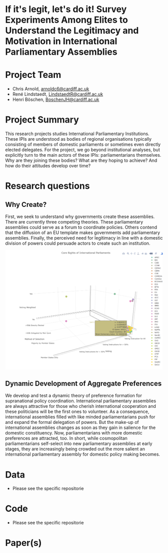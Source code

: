 If it's legit, let's do it! Survey Experiments Among Elites to Understand the Legitimacy and Motivation in International Parliamentary Assemblies
================

# Project Team
* Chris Arnold, arnoldc6@cardiff.ac.uk
* René Lindstaedt, LindstaedtR@cardiff.ac.uk
* Henri Böschen, BoschenJH@cardiff.ac.uk

# Project Summary
This research projects studies International Parliamentary Institutions. These IPIs are understood as bodies of regional organisations typically consisting of members of domestic parliaments or sometimes even directly elected delegates. For the project, we go beyond institutional analyses, but explicitly turn to the main actors of these IPIs: parliamentarians themselves. Why are they joining these bodies? What are they hoping to achieve? And how do their attitudes develop over time?

# Research questions
## Why Create?
First, we seek to understand why governments create these assemblies. There are currently three competing theories. These parliamentary assemblies could serve as a forum to coordinate policies. Others contend that the diffusion of an EU template makes governments add parliamentary assemblies. Finally, the perceived need for legitimacy in line with a domestic division of powers could persuade actors to create such an institution.

![3D_Selection_Voting_Voting](https://github.com/intparlinst/General-Project-Readme/blob/master/3D_Show_off_2.png)


## Dynamic Development of Aggregate Preferences
We develop and test a dynamic theory of preference formation for supranational policy coordination. International parliamentary assemblies are always attractive for those who cherish international cooperation and these politicians will be the first ones to volunteer. As a consequence, international assemblies filled with like minded parliamentarians push for and expand the formal delegation of powers. But the make-up of international assemblies changes as soon as they gain in salience for the domestic constituency. Now, parliamentarians with more domestic preferences are attracted, too. In short, while cosmopolitan parliamentarians self-select into new parliamentary assemblies at early stages, they are increasingly being crowded out the more salient an international parliamentary assembly for domestic policy making becomes.

# Data
- Please see the specific repositorie

# Code
- Please see the specific repositorie

# Paper(s)



